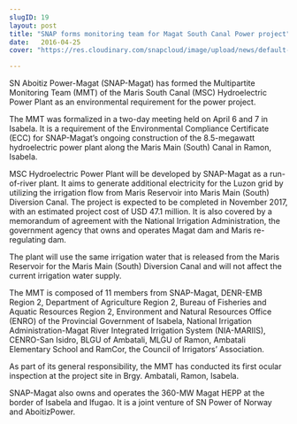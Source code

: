 ```yaml
---
slugID: 19
layout: post
title: "SNAP forms monitoring team for Magat South Canal Power project"
date:   2016-04-25 
cover: "https://res.cloudinary.com/snapcloud/image/upload/news/default-news.jpg"

---
```

SN Aboitiz Power-Magat (SNAP-Magat) has formed the Multipartite Monitoring Team (MMT) of the Maris South Canal (MSC) Hydroelectric Power Plant as an environmental requirement for the power project.


The MMT was formalized in a two-day meeting held on April 6 and 7 in Isabela. It is a requirement of the Environmental Compliance Certificate (ECC) for SNAP-Magat’s ongoing construction of the 8.5-megawatt hydroelectric power plant along the Maris Main (South) Canal in Ramon, Isabela.


MSC Hydroelectric Power Plant will be developed by SNAP-Magat as a run-of-river plant. It aims to generate additional electricity for the Luzon grid by utilizing the irrigation flow from Maris Reservoir into Maris Main (South) Diversion Canal. The project is expected to be completed in November 2017, with an estimated project cost of USD 47.1 million. It is also covered by a memorandum of agreement with the National Irrigation Administration, the government agency that owns and operates Magat dam and Maris re-regulating dam.


The plant will use the same irrigation water that is released from the Maris Reservoir for the Maris Main (South) Diversion Canal and will not affect the current irrigation water supply.


The MMT is composed of 11 members from SNAP-Magat, DENR-EMB Region 2, Department of Agriculture Region 2, Bureau of Fisheries and Aquatic Resources Region 2, Environment and Natural Resources Office (ENRO) of the Provincial Government of Isabela, National Irrigation Administration-Magat River Integrated Irrigation System (NIA-MARIIS), CENRO-San Isidro, BLGU of Ambatali, MLGU of Ramon, Ambatali Elementary School and RamCor, the Council of Irrigators’ Association.


As part of its general responsibility, the MMT has conducted its first ocular inspection at the project site in Brgy. Ambatali, Ramon, Isabela.


SNAP-Magat also owns and operates the 360-MW Magat HEPP at the border of Isabela and Ifugao. It is a joint venture of SN Power of Norway and AboitizPower.